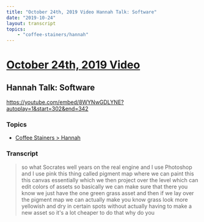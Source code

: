 ```yaml
---
title: "October 24th, 2019 Video Hannah Talk: Software"
date: "2019-10-24"
layout: transcript
topics:
    - "coffee-stainers/hannah"
---
```

# [October 24th, 2019 Video](../2019-10-24.md)
## Hannah Talk: Software
https://youtube.com/embed/8WYNwGDLYNE?autoplay=1&start=302&end=342

### Topics
* [Coffee Stainers > Hannah](../topics/coffee-stainers/hannah.md)

### Transcript

> so what Socrates well years on the real engine and I use Photoshop and I use pink this thing called pigment map where we can paint this this canvas essentially which we then project over the level which can edit colors of assets so basically we can make sure that there you know we just have the one green grass asset and then if we lay over the pigment map we can actually make you know grass look more yellowish and dry in certain spots without actually having to make a new asset so it's a lot cheaper to do that why do you
